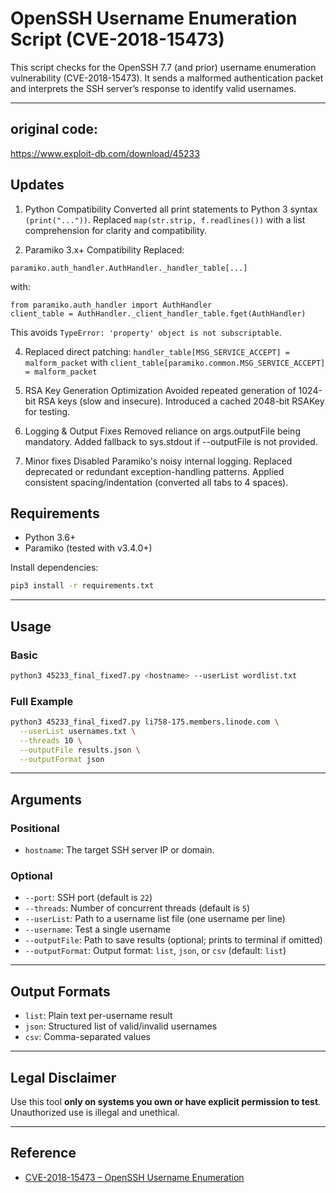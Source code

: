 # OpenSSH Username Enumeration Script (CVE-2018-15473)

This script checks for the OpenSSH 7.7 (and prior) username enumeration vulnerability (CVE-2018-15473).
It sends a malformed authentication packet and interprets the SSH server’s response to identify valid usernames.

---

## original code:
https://www.exploit-db.com/download/45233

## Updates

1. Python Compatibility
Converted all print statements to Python 3 syntax `(print("..."))`.
Replaced `map(str.strip, f.readlines())` with a list comprehension for clarity and compatibility.

2. Paramiko 3.x+ Compatibility
Replaced:
```
paramiko.auth_handler.AuthHandler._handler_table[...]
```
with:
```
from paramiko.auth_handler import AuthHandler
client_table = AuthHandler._client_handler_table.fget(AuthHandler)
```
This avoids `TypeError: 'property' object is not subscriptable`.

4. Replaced direct patching:
`handler_table[MSG_SERVICE_ACCEPT] = malform_packet`
with
`client_table[paramiko.common.MSG_SERVICE_ACCEPT] = malform_packet`

5. RSA Key Generation Optimization
Avoided repeated generation of 1024-bit RSA keys (slow and insecure).
Introduced a cached 2048-bit RSAKey for testing.

6. Logging & Output Fixes
Removed reliance on args.outputFile being mandatory.
Added fallback to sys.stdout if --outputFile is not provided.

7. Minor fixes
Disabled Paramiko's noisy internal logging.
Replaced deprecated or redundant exception-handling patterns.
Applied consistent spacing/indentation (converted all tabs to 4 spaces).

## Requirements

- Python 3.6+
- Paramiko (tested with v3.4.0+)

Install dependencies:
```bash
pip3 install -r requirements.txt
```

---

## Usage

### Basic
```bash
python3 45233_final_fixed7.py <hostname> --userList wordlist.txt
```

### Full Example
```bash
python3 45233_final_fixed7.py li758-175.members.linode.com \
  --userList usernames.txt \
  --threads 10 \
  --outputFile results.json \
  --outputFormat json
```

---

## Arguments

### Positional
- `hostname`: The target SSH server IP or domain.

### Optional
- `--port`: SSH port (default is `22`)
- `--threads`: Number of concurrent threads (default is `5`)
- `--userList`: Path to a username list file (one username per line)
- `--username`: Test a single username
- `--outputFile`: Path to save results (optional; prints to terminal if omitted)
- `--outputFormat`: Output format: `list`, `json`, or `csv` (default: `list`)

---

## Output Formats

- `list`: Plain text per-username result
- `json`: Structured list of valid/invalid usernames
- `csv`: Comma-separated values

---

## Legal Disclaimer

Use this tool **only on systems you own or have explicit permission to test**.
Unauthorized use is illegal and unethical.

---

## Reference

- [CVE-2018-15473 – OpenSSH Username Enumeration](https://nvd.nist.gov/vuln/detail/CVE-2018-15473)
